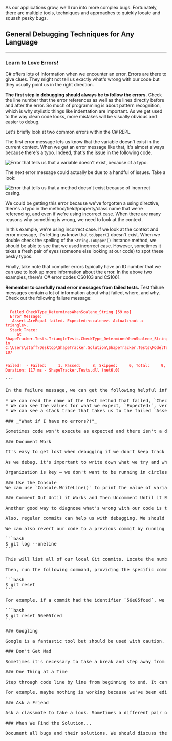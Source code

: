 As our applications grow, we'll run into more complex bugs. Fortunately, there are multiple tools, techniques and approaches to quickly locate and squash pesky bugs.

## General Debugging Techniques for Any Language
---

### Learn to Love Errors!

C# offers lots of information when we encounter an error. Errors are there to give clues. They might not tell us exactly what's wrong with our code but they usually point us in the right direction.

**The first step in debugging should always be to follow the errors.** Check the line number that the error references as well as the lines directly before and after the error. So much of programming is about pattern recognition, which is why stylistic things like indentation are important. As we get used to the way clean code looks, more mistakes will be visually obvious and easier to debug.

Let's briefly look at two common errors within the C# REPL.

The first error message lets us know that the variable doesn't exist in the current context. When we get an error message like that, it's almost always because there's a typo. Indeed, that's the issue in the following code.

![Error that tells us that a variable doesn't exist, because of a typo.](https://learnhowtoprogram.s3.us-west-2.amazonaws.com/c%23/prework/error-variable-doesnt-exist-due-to-typo.png)

The next error message could actually be due to a handful of issues. Take a look:

![Error that tells us that a method doesn't exist because of incorrect casing.](https://learnhowtoprogram.s3.us-west-2.amazonaws.com/c%23/prework/error-method-doesnt-exist-due-to-casing.png)

We could be getting this error because we've forgotten a using directive, there's a typo in the method/field/property/class name that we're referencing, and even if we're using incorrect case. When there are many reasons why something is wrong, we need to look at the context. 

In this example, we're using incorrect case. If we look at the context and error message, it's letting us know that `toUpper()` doesn't exist. When we double check the spelling of the `String.ToUpper()` instance method, we should be able to see that we used incorrect case. However, sometimes it takes a fresh pair of eyes (someone else looking at our code) to spot these pesky typos.

Finally, take note that compiler errors typically have an ID number that we can use to look up more information about the error. In the above two examples, there's C# error codes CS0103 and CS1061.

**Remember to carefully read error messages from failed tests.** Test failure messages contain a lot of information about what failed, where, and why. Check out the following failure message:

<pre>
<code style="color:red">
  Failed CheckType_DeterminesWhenScalene_String [59 ms]
  Error Message:
   Assert.AreEqual failed. Expected:&lt;scalene&gt;. Actual:&lt;not a triangle&gt;.
  Stack Trace:
     at ShapeTracker.Tests.TriangleTests.CheckType_DeterminesWhenScalene_String() in C:\Users\staff\Desktop\ShapeTracker.Solution\ShapeTracker.Tests\ModelTests\TriangleTests.cs:line 107


Failed!  - Failed:     1, Passed:     8, Skipped:     0, Total:     9, Duration: 117 ms - ShapeTracker.Tests.dll (net6.0)
</code>
```

In the failure message, we can get the following helpful information about what went wrong:

* We can read the name of the test method that failed, `CheckType_DeterminesWhenScalene_String`
* We can see the values for what we expect, `Expected:<scalene>`, versus what we actually got, `Actual:<not a triangle>`.
* We can see a stack trace that takes us to the failed `Assert.AreEqual()` method on line 107 of `TriangleTests.cs`.

### _"What if I have no errors?!"_

Sometimes code won't execute as expected and there isn't a detailed error. If this happens, don't panic! Again, it's important to accept that encountering bugs is just part of programming. Here's a few of the most common methods for debugging.

### Document Work

It's easy to get lost when debugging if we don't keep track of what we've tried already.

As we debug, it's important to write down what we try and what the result is. This keeps track of the clues we uncover while we're troubleshooting. It also makes it easier to explain a problem to someone else. If other developers can see what we've tried so far, they can better understand the issue at hand. Instead of simply saying "my code isn't working," we can say something like  "My code isn't working and I've tried X and Y."

Organization is key — we don't want to be running in circles trying the same things over and over. We also want to be able to succinctly communicate our issues and troubleshooting attempts to other developers.

### Use the Console
We can use `Console.WriteLine()` to print the value of variables, what a method is returning, and so on. In fact, we can use `Console.WriteLine()` just as we use `console.log()` with JavaScript. This is one of the easiest and most useful ways we can debug our code.

### Comment Out Until it Works and Then Uncomment Until it Breaks Again

Another good way to diagnose what's wrong with our code is to debug it one section at a time. Comment out everything in a problematic area of code. Then uncomment out code line by line, seeing what works and what doesn't. This can help determine exactly which line caused the issue.

Also, regular commits can help us with debugging. We should commit whenever we make working updates. That way, when our code breaks and we can't find a way out, we can revert to a previous commit. We can check our previous revisions on GitHub by clicking on _Commits_ in the top left corner of a repo.

We can also revert our code to a previous commit by running the following series of commands:

```bash
$ git log --oneline
```

This will list all of our local Git commits. Locate the number of the commit to revert back to and save it.

Then, run the following command, providing the specific commit number:

```bash
$ git reset <commit-number>
```

For example, if a commit had the identifier `56e05fced`, we would revert back to that point in time with the following command:

```bash
$ git reset 56e05fced
```

### Googling

Google is a fantastic tool but should be used with caution. Look at message boards like Stack Overflow to see if others have encountered a similar problem. However, when using someone else's code, it's essential to understand exactly what it does. Blindly copying and pasting code because "it just works" will only create headaches later.

### Don't Get Mad

Sometimes it's necessary to take a break and step away from our code, especially if we find ourselves getting angry or frustrated. Take a walk or have a snack. Stepping away from a problem can also indirectly — or even directly — lead to a solution. This is in part because our brains often continue to mull over the problem in a subconscious, decentralized way, which might be just what we need to attack the issue from a different angle.

### One Thing at a Time

Step through code line by line from beginning to end. It can help to say the code out loud or even write it down. Try testing code in a REPL, check the value of variables and so on. Simplify everything. Check code that is assumed to be working — we might have accidentally introduced a bug or there could be another unintended effect of that code we haven't considered.

For example, maybe nothing is working because we've been editing the wrong copy of the file. We have seen this happen many times to students!

### Ask a Friend

Ask a classmate to take a look. Sometimes a different pair of eyes can spot something simple like a spelling error. In fact, frequently, just the act of explaining a problem to someone can be enough to help figure out a solution.

### When We Find the Solution...

Document all bugs and their solutions. We should discuss the solution with our pair and ask ourselves the following questions: "How will I prevent this problem from happening again? What error messages should I watch for? If I see the error again, where should I look for a solution?" This will help save time so we can learn from our mistakes. Embrace bugs as an opportunity to learn programming more deeply and to avoid future bugs.

